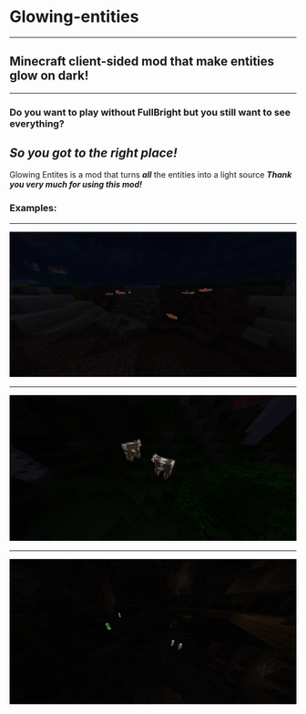 # Glowing-entities
____________________________
## Minecraft client-sided mod that make entities glow on dark!
_____________________________
### Do you want to play without FullBright but you still want to see everything?
## *So you got to the right place!*
Glowing Entites is a mod that turns ***all*** the entities into a light source
***Thank you very much for using this mod!***
### Examples:
_________________________
![image](https://github.com/I-No-oNe/Useful-files/blob/main/glowing_entities/2023-11-27_11.54.03.png)
____________________________
![image](https://github.com/I-No-oNe/Useful-files/blob/main/glowing_entities/2023-11-27_11.51.48.png)
__________________________________
![image](https://github.com/I-No-oNe/Useful-files/blob/main/glowing_entities/2023-11-27_11.57.58.png)
